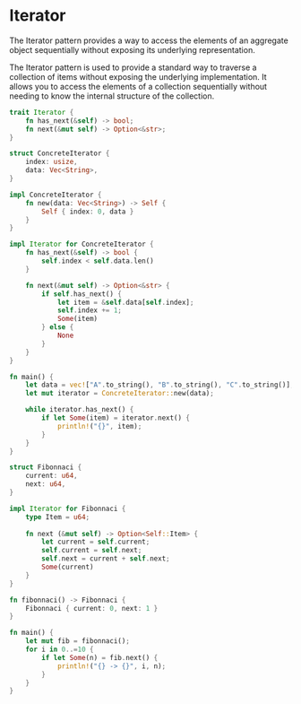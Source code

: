 # Iterator

The Iterator pattern provides a way to access the elements of an aggregate object sequentially without exposing its underlying representation.

The Iterator pattern is used to provide a standard way to traverse a collection of items without exposing the underlying implementation. It allows you to access the elements of a collection sequentially without needing to know the internal structure of the collection.

```rust
trait Iterator {
    fn has_next(&self) -> bool;
    fn next(&mut self) -> Option<&str>;
}

struct ConcreteIterator {
    index: usize,
    data: Vec<String>,
}

impl ConcreteIterator {
    fn new(data: Vec<String>) -> Self {
        Self { index: 0, data }
    }
}

impl Iterator for ConcreteIterator {
    fn has_next(&self) -> bool {
        self.index < self.data.len()
    }

    fn next(&mut self) -> Option<&str> {
        if self.has_next() {
            let item = &self.data[self.index];
            self.index += 1;
            Some(item)
        } else {
            None
        }
    }
}

fn main() {
    let data = vec!["A".to_string(), "B".to_string(), "C".to_string()];
    let mut iterator = ConcreteIterator::new(data);

    while iterator.has_next() {
        if let Some(item) = iterator.next() {
            println!("{}", item);
        }
    }
}
```

```rust
struct Fibonnaci {
    current: u64,
    next: u64,
}

impl Iterator for Fibonnaci {
    type Item = u64;
    
    fn next (&mut self) -> Option<Self::Item> {
        let current = self.current;
        self.current = self.next;
        self.next = current + self.next;
        Some(current)
    }
}

fn fibonnaci() -> Fibonnaci {
    Fibonnaci { current: 0, next: 1 }
}

fn main() {
    let mut fib = fibonnaci();
    for i in 0..=10 {
        if let Some(n) = fib.next() {
            println!("{} -> {}", i, n);
        }
    }
}
```
